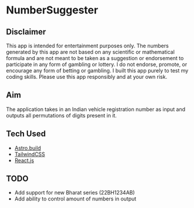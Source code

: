 # NumberSuggester

## Disclaimer

This app is intended for entertainment purposes only. The numbers generated by this app are not based on any scientific or mathematical formula and are not meant to be taken as a suggestion or endorsement to participate in any form of gambling or lottery. I do not endorse, promote, or encourage any form of betting or gambling. I built this app purely to test my coding skills. Please use this app responsibly and at your own risk.

## Aim

The application takes in an Indian vehicle registration number as input and outputs all permutations of digits present in it.

## Tech Used

- [Astro.build](https://astro.build/)
- [TailwindCSS](https://tailwindcss.com/)
- [React.js](https://react.dev/)

## TODO

- Add support for new Bharat series (22BH1234AB)
- Add ability to control amount of numbers in output
